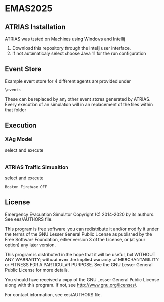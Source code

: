 # EMAS2025 


## ATRIAS Installation
ATRIAS was tested on Machines using Windows and Intellij
 
 1. Download this repository through the Intelij user interface.
 2. If not autamaticaly select choose Java 11 for the run configuration




## Event Store
Example event store for 4 different agents are provided under
```
\events
```
These can be replaced by any other event stores generated by ATRIAS.
Every execution of an simulation will in an replacement of the files within that folder


## Execution 

### XAg Model
select and execute
```

```

### ATRIAS Traffic Simualtion
select and execute
```
Boston Firebase OFF
```


## License

Emergency Evacuation Simulator
Copyright (C) 2014-2020 by its authors. See ees/AUTHORS file.

This program is free software: you can redistribute it and/or modify
it under the terms of the GNU Lesser General Public License as published by
the Free Software Foundation, either version 3 of the License, or
(at your option) any later version.

This program is distributed in the hope that it will be useful,
but WITHOUT ANY WARRANTY; without even the implied warranty of
MERCHANTABILITY or FITNESS FOR A PARTICULAR PURPOSE.  See the
GNU Lesser General Public License for more details.

You should have received a copy of the GNU Lesser General Public License
along with this program.  If not, see <http://www.gnu.org/licenses/>.

For contact information, see ees/AUTHORS file.
